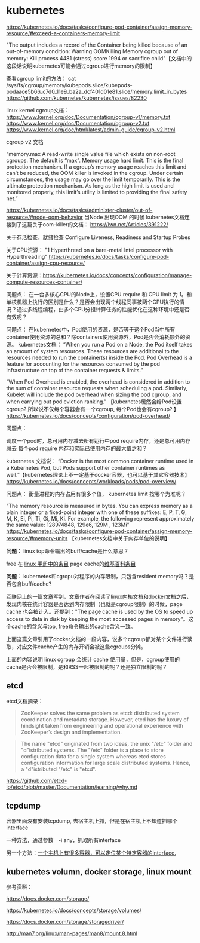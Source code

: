 # kubernetes

https://kubernetes.io/docs/tasks/configure-pod-container/assign-memory-resource/#exceed-a-containers-memory-limit

"The output includes a record of the Container being killed because of an out-of-memory condition:
Warning OOMKilling Memory cgroup out of memory: Kill process 4481 (stress) score 1994 or sacrifice child"【文档中的这段话说明kubernetes可能会通过cgroup进行memory的限制】


查看cgroup limit的方法： cat /sys/fs/cgroup/memory/kubepods.slice/kubepods-podaace5b66_c7d0_11e9_ba2a_dcf401d01e81.slice/memory.limit_in_bytes
https://github.com/kubernetes/kubernetes/issues/82230


linux kernel cgroup文档：
https://www.kernel.org/doc/Documentation/cgroup-v1/memory.txt
https://www.kernel.org/doc/Documentation/cgroup-v2.txt
https://www.kernel.org/doc/html/latest/admin-guide/cgroup-v2.html



cgroup v2 文档

“memory.max
A read-write single value file which exists on non-root cgroups. The default is “max”.
Memory usage hard limit. This is the final protection mechanism. If a cgroup’s memory usage reaches this limit and can’t be reduced, the OOM killer is invoked in the cgroup. Under certain circumstances, the usage may go over the limit temporarily.
This is the ultimate protection mechanism. As long as the high limit is used and monitored properly, this limit’s utility is limited to providing the final safety net.”






https://kubernetes.io/docs/tasks/administer-cluster/out-of-resource/#node-oom-behavior
当Node 出现OOM 的时候 kubernetes文档连接到了这篇关于oom-killer的文档：
https://lwn.net/Articles/391222/


关于存活检查，就绪检查
Configure Liveness, Readiness and Startup Probes


关于CPU资源： "1 Hyperthread on a bare-metal Intel processor with Hyperthreading"  https://kubernetes.io/docs/tasks/configure-pod-container/assign-cpu-resource/


关于计算资源：https://kubernetes.io/docs/concepts/configuration/manage-compute-resources-container/


问题点：
在一台多核心CPU的Node上，设置CPU require 和 CPU limit 为 1。和单核机器上执行的区别是什么？是否会出现两个线程同事被两个CPU执行的情况？通过多线程编程，由多个CPU分担计算任务的性能优化在这种环境中还是否有效呢？

问题点：
在kubernetes中，Pod使用的资源，是否等于这个Pod当中所有container使用资源的总和？除containers使用资源外，Pod是否会消耗额外的资源。
kubernetes文档： “When you run a Pod on a Node, the Pod itself takes an amount of system resources. These resources are additional to the resources needed to run the container(s) inside the Pod. Pod Overhead is a feature for accounting for the resources consumed by the pod infrastructure on top of the container requests & limits.”

“When Pod Overhead is enabled, the overhead is considered in addition to the sum of container resource requests when scheduling a pod. Similarly, Kubelet will include the pod overhead when sizing the pod cgroup, and when carrying out pod eviction ranking.” 【kubernetes居然会给Pod设置cgroup? 所以说不仅每个容器会有一个cgroup, 每个Pod也会有cgroup? 】https://kubernetes.io/docs/concepts/configuration/pod-overhead/


问题点：

调度一个pod时，总可用内存减去所有运行中pod require内存，还是总可用内存减去 每个pod require 内存和实际已使用内存的最大值之和？




kubernetes 文档说： “Docker is the most common container runtime used in a Kubernetes Pod, but Pods support other container runtimes as well.”【kubernetes理论上不一定基于docker容器，也可以基于其它容器技术】 https://kubernetes.io/docs/concepts/workloads/pods/pod-overview/



问题点： 衡量进程的内存占用有很多个值， kubernetes limit 按哪个为准呢？



“The memory resource is measured in bytes. You can express memory as a plain integer or a fixed-point integer with one of these suffixes: E, P, T, G, M, K, Ei, Pi, Ti, Gi, Mi, Ki. For example, the following represent approximately the same value:
128974848, 129e6, 129M , 123Mi”
https://kubernetes.io/docs/tasks/configure-pod-container/assign-memory-resource/#memory-units
【kubernetes文档中关于内存单位的说明】


**问题**： linux top命令输出的buff/cache是什么意思？

free 在 [linux 手册中的条目](http://man7.org/linux/man-pages/man1/free.1.html)
page cache的[维基百科条目](https://en.wikipedia.org/wiki/Page_cache)

**问题**： kubernetes和cgropu对程序的内存限制，只包含resident memory吗？是否包含buff/cache?

互联网上的一篇[文章](https://srvaroa.github.io/jvm/kubernetes/memory/docker/oomkiller/2019/05/29/k8s-and-java.html)写到，文章作者在阅读了linux[内核文档](https://www.kernel.org/doc/Documentation/cgroup-v1/memory.txt)和docker文档之后，发现内核在统计容器是否达到内存限制（也就是cgroup限制）的时候，page cache 也会被计入。还提到："The page cache is used by the OS to speed up access to data in disk by keeping the most accessed pages in memory"。这个cache的含义与top, free命令输出的cache含义一致。

上面这篇文章引用了docker文档的一段内容，说多个cgroup都对某个文件进行读取，对应文件cache产生的内存开销会被这些cgroups分摊。

上面的内容说明 linux cgroup 会统计 cache 使用量，但是，cgroup使用的cache是否会被限制，是和RSS一起被限制的呢？还是独立限制的呢？

## etcd

etcd文档摘录：

> ZooKeeper solves the same problem as etcd: distributed system coordination and metadata storage. However, etcd has the luxury of hindsight taken from engineering and operational experience with ZooKeeper’s design and implementation.

>  The name "etcd" originated from two ideas, the unix "/etc" folder and "d"istributed systems. The "/etc" folder is a place to store configuration data for a single system whereas etcd stores configuration information for large scale distributed systems. Hence, a "d"istributed "/etc" is "etcd".

https://github.com/etcd-io/etcd/blob/master/Documentation/learning/why.md

## tcpdump

容器里面没有安装tcpdump, 去宿主机上抓，但是在宿主机上不知道抓哪个interface

一种方法，通过参数　-i any，抓取所有interface

另一个方法：[一个主机上有很多容器，可以定位某个特定容器的interface.](https://community.pivotal.io/s/article/How-to-get-tcpdump-for-containers-inside-Kubernetes-pods)

## kubernetes volumn, docker storage, linux mount

参考资料：

https://docs.docker.com/storage/

https://kubernetes.io/docs/concepts/storage/volumes/

https://docs.docker.com/storage/storagedriver/

http://man7.org/linux/man-pages/man8/mount.8.html
